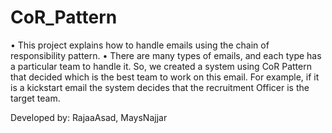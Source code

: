 # CoR_Pattern
•	This project explains how to handle emails using the chain of responsibility pattern.
•	There are many types of emails, and each type has a particular team to handle it. So, we created a system using CoR Pattern that decided which is the best team to work on this email. For example, if it is a kickstart email the system decides that the recruitment Officer is the target team.

Developed by: RajaaAsad, MaysNajjar
